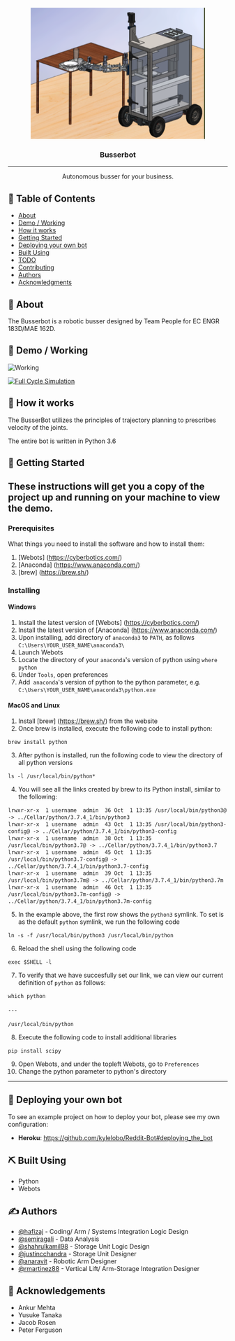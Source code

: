 <p align="center">
  <a href="" rel="noopener">
 <img width=400px height=300px src="https://raw.githubusercontent.com/hafizaj/183DB-Capstone/main/Demo/busserbot.png" alt="Bot logo"></a>
</p>

<h3 align="center">Busserbot</h3>

---

<p align="center"> Autonomous busser for your business.
    <br> 
</p>

## 📝 Table of Contents
+ [About](#about)
+ [Demo / Working](#demo)
+ [How it works](#working)
+ [Getting Started](#getting_started)
+ [Deploying your own bot](#deployment)
+ [Built Using](#built_using)
+ [TODO](../TODO.md)
+ [Contributing](../CONTRIBUTING.md)
+ [Authors](#authors)
+ [Acknowledgments](#acknowledgement)

## 🧐 About <a name = "about"></a>
The Busserbot is a robotic busser designed by Team People for EC ENGR 183D/MAE 162D.

## 🎥 Demo / Working <a name = "demo"></a>
![Working](https://media.giphy.com/media/20NLMBm0BkUOwNljwv/giphy.gif)

[![Full Cycle Simulation]({image-url})]({https://www.youtube.com/watch?v=2HlgLPjuZLk} "Full Cycle Simulation")


## 💭 How it works <a name = "working"></a>

The BusserBot utilizes the principles of trajectory planning to prescribes velocity of the joints.

The entire bot is written in Python 3.6

## 🏁 Getting Started <a name = "getting_started"></a>
These instructions will get you a copy of the project up and running on your machine to view the demo. 
---
### Prerequisites

What things you need to install the software and how to install them:

1. [Webots] (https://cyberbotics.com/)
2. [Anaconda] (https://www.anaconda.com/)
3. [brew] (https://brew.sh/)

### Installing

#### Windows

1. Install the latest version of [Webots] (https://cyberbotics.com/)
2. Install the latest version of [Anaconda] (https://www.anaconda.com/)
3. Upon installing, add directory of `anaconda3` to `PATH`, as follows `C:\Users\YOUR_USER_NAME\anaconda3\`
4. Launch Webots
5. Locate the directory of your `anaconda`'s version of python using `where python`
7. Under `Tools`, open preferences
8. Add` anaconda`'s version of python to the python parameter, e.g. `C:\Users\YOUR_USER_NAME\anaconda3\python.exe`

#### MacOS and Linux

1. Install [brew] (https://brew.sh/) from the website
2. Once brew is installed, execute the following code to install python:
```
brew install python
```
3. After python is installed, run the following code to view the directory of all python versions
```
ls -l /usr/local/bin/python*
```
4. You will see all the links created by brew to its Python install, similar to the following:

```
lrwxr-xr-x  1 username  admin  36 Oct  1 13:35 /usr/local/bin/python3@ -> ../Cellar/python/3.7.4_1/bin/python3
lrwxr-xr-x  1 username  admin  43 Oct  1 13:35 /usr/local/bin/python3-config@ -> ../Cellar/python/3.7.4_1/bin/python3-config
lrwxr-xr-x  1 username  admin  38 Oct  1 13:35 /usr/local/bin/python3.7@ -> ../Cellar/python/3.7.4_1/bin/python3.7
lrwxr-xr-x  1 username  admin  45 Oct  1 13:35 /usr/local/bin/python3.7-config@ -> ../Cellar/python/3.7.4_1/bin/python3.7-config
lrwxr-xr-x  1 username  admin  39 Oct  1 13:35 /usr/local/bin/python3.7m@ -> ../Cellar/python/3.7.4_1/bin/python3.7m
lrwxr-xr-x  1 username  admin  46 Oct  1 13:35 /usr/local/bin/python3.7m-config@ -> ../Cellar/python/3.7.4_1/bin/python3.7m-config
```
5. In the example above, the first row shows the `python3` symlink. To set is as the default `python` symlink, we run the following code
```
ln -s -f /usr/local/bin/python3 /usr/local/bin/python
```
6. Reload the shell using the following code
```
exec $SHELL -l
```
7. To verify that we have succesfully set our link, we can view our current definition of `python` as follows:

```
which python

---

/usr/local/bin/python
```
8. Execute the following code to install additional libraries
```
pip install scipy
```
9. Open Webots, and under the topleft Webots, go to `Preferences`
10. Change the python parameter to python's directory
---
## 🚀 Deploying your own bot <a name = "deployment"></a>
To see an example project on how to deploy your bot, please see my own configuration:

+ **Heroku**: https://github.com/kylelobo/Reddit-Bot#deploying_the_bot

## ⛏️ Built Using <a name = "built_using"></a>
+ Python
+ Webots

## ✍️ Authors <a name = "authors"></a>
+ [@hafizaj](https://github.com/hafizaj) - Coding/ Arm / Systems Integration Logic Design
+ [@semiragali](https://github.com/semiragali) - Data Analysis
+ [@shahrulkamil98](https://github.com/shahrulkamil98) - Storage Unit Logic Design
+ [@justincchandra](https://github.com/justincchandra) - Storage Unit Designer
+ [@anaravit](https://github.com/anaravit) - Robotic Arm Designer
+ [@rmartinez88](https://github.com/rmartinez88) - Vertical Lift/ Arm-Storage Integration Designer

## 🎉 Acknowledgements <a name = "acknowledgement"></a>
+ Ankur Mehta
+ Yusuke Tanaka
+ Jacob Rosen
+ Peter Ferguson
